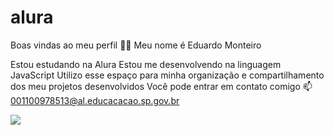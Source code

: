 # alura
Boas vindas ao meu perfil 👹🤳
Meu nome é Eduardo Monteiro

Estou estudando na Alura
Estou me desenvolvendo na linguagem JavaScript
Utilizo esse espaço para minha organização e compartilhamento dos meu projetos desenvolvidos
Você pode entrar em contato comigo 📫
001100978513@al.educacacao.sp.gov.br

![](https://imgur.com/TzPvMRe)
